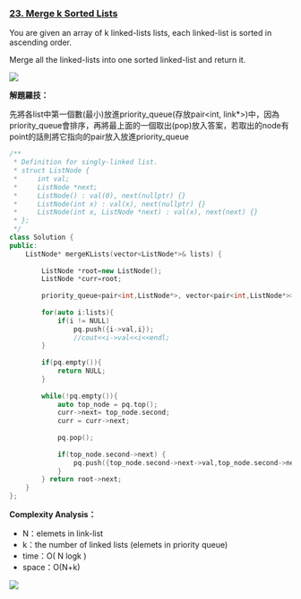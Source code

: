 ### [23. Merge k Sorted Lists](https://leetcode.com/problems/merge-k-sorted-lists/)
You are given an array of k linked-lists lists, each linked-list is sorted in ascending order.

Merge all the linked-lists into one sorted linked-list and return it.

![](https://i.imgur.com/89gFkBA.png)

**解題羅技：**

先將各list中第一個數(最小)放進priority_queue(存放pair<int, link*>)中，因為priority_queue會排序，再將最上面的一個取出(pop)放入答案，若取出的node有point的話則將它指向的pair放入放進priority_queue

``` c++
/**
 * Definition for singly-linked list.
 * struct ListNode {
 *     int val;
 *     ListNode *next;
 *     ListNode() : val(0), next(nullptr) {}
 *     ListNode(int x) : val(x), next(nullptr) {}
 *     ListNode(int x, ListNode *next) : val(x), next(next) {}
 * };
 */
class Solution {
public:
    ListNode* mergeKLists(vector<ListNode*>& lists) {
        
        ListNode *root=new ListNode();
        ListNode *curr=root;  
          
        priority_queue<pair<int,ListNode*>, vector<pair<int,ListNode*>> , greater<pair<int,ListNode*>> > pq;
        
        for(auto i:lists){
            if(i != NULL)      
                pq.push({i->val,i});
                //cout<<i->val<<i<<endl;        
        }
        
        if(pq.empty()){
            return NULL;
        }
        
        while(!pq.empty()){
            auto top_node = pq.top();
            curr->next= top_node.second;   
            curr = curr->next;  
            
            pq.pop();
            
            if(top_node.second->next) {
                pq.push({top_node.second->next->val,top_node.second->next});
            }
        } return root->next;
    }
};
```
**Complexity Analysis：**
* N：elemets in link-list
* k：the number of linked lists (elemets in priority queue)
* time：O( N logk )
* space：O(N+k)

![](https://i.imgur.com/mTNZZhz.png)
